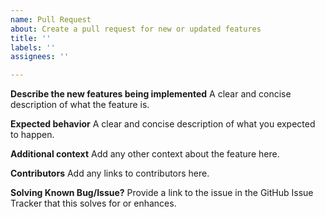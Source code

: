 ```yaml
---
name: Pull Request
about: Create a pull request for new or updated features
title: ''
labels: ''
assignees: ''

---
```


**Describe the new features being implemented**
A clear and concise description of what the feature is.

**Expected behavior**
A clear and concise description of what you expected to happen.

**Additional context**
Add any other context about the feature here.

**Contributors**
Add any links to contributors here.

**Solving Known Bug/Issue?**
Provide a link to the issue in the GitHub Issue Tracker that this solves for or enhances.
